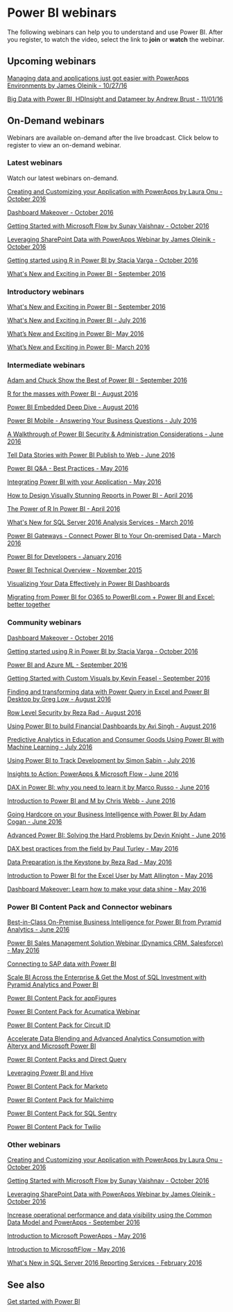 <properties
   pageTitle="Power BI webinars"
   description="Power BI webinars."
   services="powerbi"
   documentationCenter=""
   authors="maikelson"
   manager="mblythe"
   backup=""
   editor=""
   tags=""
   qualityFocus="no"
   qualityDate=""/>

<tags
   ms.service="powerbi"
   ms.devlang="NA"
   ms.topic="get-started-article"
   ms.tgt_pltfrm="NA"
   ms.workload="powerbi"
   ms.date="08/17/2016"
   ms.author="maikelson"/>

# Power BI webinars

The following webinars can help you to understand and use Power BI. After you register, to watch the video, select the link to **join** or **watch** the webinar.


## Upcoming webinars

[Managing data and applications just got easier with PowerApps Environments by James Oleinik - 10/27/16](https://info.microsoft.com/US-PowerBI-WBNR-FY17-10Oct-27-Managing-data-and-applications-just-got-easier-267380_Registration.html?Is=Website)

[Big Data with Power BI, HDInsight and Datameer by Andrew Brust - 11/01/16](https://info.microsoft.com/US-PowerBI-WBNR-FY17-11Nov-01-Big-Data-with-Power-BI-HDInsight-and-Datameer-265554.html?Is=Website)

## On-Demand webinars
Webinars are available on-demand after the live broadcast.  Click below to register to view an on-demand webinar.

### Latest webinars
Watch our latest webinars on-demand.

[Creating and Customizing your Application with PowerApps by Laura Onu - October 2016](https://info.microsoft.com/US-PowerBI-WBNR-FY17-10Oct-20-Creating-and-Customizing-your-Application-with-PowerApps-265168_Registration.html?Is=Website)

[Dashboard Makeover - October 2016](https://info.microsoft.com/US-PowerBI-WBNR-FY17-10Oct-13-Dashboard-Makeover-262061_Registration.html?Is=Website)

[Getting Started with Microsoft Flow by Sunay Vaishnav - October 2016](https://info.microsoft.com/US-PowerBI-WBNR-FY17-10Oct-11-Getting-Started-with-Microsoft-Flow-262061.html?Is=Website)

[Leveraging SharePoint Data with PowerApps Webinar by James Oleinik - October 2016](https://info.microsoft.com/US-PowerBI-WBNR-FY17-10Oct-06-Leveraging-SharePoint-Data-with-PowerApps-257924.html?Is=Website)

[Getting started using R in Power BI by Stacia Varga - October 2016](https://info.microsoft.com/US-PowerBI-WBNR-FY17-10Oct-04-Getting-started-using-R-in-Power-BI-by-Stacia-Varga-257924.html?Is=Website)

[What's New and Exciting in Power BI - September 2016](https://info.microsoft.com/CO-PowerBI-WBNR-FY17-09Sep-08-Whats-New-in-PowerBI-Registration.html?Is=Website)

###  Introductory webinars

[What's New and Exciting in Power BI - September 2016](https://info.microsoft.com/CO-PowerBI-WBNR-FY17-09Sep-08-Whats-New-in-PowerBI-Registration.html?Is=Website)

[What's New and Exciting in Power BI - July 2016](https://info.microsoft.com/CO-PowerBI-WBNR-FY17-07Jul-12-Whats-New-in-PowerBI-Registration.html?Is=Website)

[What’s New and Exciting in Power BI- May 2016](https://info.microsoft.com/CO-PowerBI-WBNR-FY16-05May-10-Whats-New-in-PowerBI-Registration.html?Is=Website)

[What’s New and Exciting in Power BI- March 2016](https://info.microsoft.com/CO-PowerBI-WBNR-FY16-03Mar-01-PowerBIWhatsNew-Registration.html?Is=Website)

### Intermediate webinars

[Adam and Chuck Show the Best of Power BI - September 2016](https://info.microsoft.com/CO-PowerBI-WBNR-FY17-09Sep-15-Real-Sociedad-Registration.html?Is=Website)

[R for the masses with Power BI - August 2016](https://info.microsoft.com/CO-PowerBI-WBNR-FY17-08Aug-18-PowerBI-R-for-Masses-Registration.html?Is=Website)

[Power BI Embedded Deep Dive - August 2016](https://info.microsoft.com/CO-PowerBI-WBNR-FY16-08Aug-09-PowerBI-Embedded-Deep-Dive-Registration.html?Is=Website)

[Power BI Mobile - Answering Your Business Questions - July 2016](https://info.microsoft.com/CO-PowerBI-WBNR-FY17-07Jul-21-PowerBI-Mobile-Registration.html?Is=Website)

[A Walkthrough of Power BI Security & Administration Considerations - June 2016](https://info.microsoft.com/CO-PowerBI-WBNR-FY16-06Jun-23-PowerBI-Security-Registration.html?Is=Website)

[Tell Data Stories with Power BI Publish to Web - June 2016](https://info.microsoft.com/CO-PowerBI-WBNR-FY16-06Jun-14-PowerBI-Publish-to-Web-Registration.html?Is=Website)

[Power BI Q&A - Best Practices - May 2016](https://info.microsoft.com/CO-PowerBI-WBNR-FY16-05May-26-PowerBI-Q-and-A-Registration.html?Is=Website)

[Integrating Power BI with your Application - May 2016](https://info.microsoft.com/CO-PowerBI-WBNR-FY16-05May-24-Integrating-PowerBI-with-your-Application-Registration.html?Is=Website)

[How to Design Visually Stunning Reports in Power BI - April 2016](https://info.microsoft.com/CO-PowerBI-WBNR-FY16-04Apr-19-Design-Reports-in-PowerBI-Registration.html?Is=Website)

[The Power of R In Power BI - April 2016](https://info.microsoft.com/CO-PowerBI-WBNR-FY16-04Apr-14-Power-of-R-in-PowerBI-Registration.html?Is=Website)

[What's New for SQL Server 2016 Analysis Services - March 2016](https://info.microsoft.com/CO-PowerBI-WBNR-FY16-03Mar-24-PowerBI-SSAS-Registration.html?Is=Website)

[Power BI Gateways - Connect Power BI to Your On-premised Data - March 2016](https://info.microsoft.com/CO-PowerBI-WBNR-FY16-03Mar-10-PowerBI-Gateway-Registration.html?Is=Website)

[Power BI for Developers - January 2016](https://info.microsoft.com/CO-PowerBI-WBNR-FY16-01Jan-28-PowerBI-Developers-Registration.html?Is=Website)

[Power BI Technical Overview - November 2015](https://info.microsoft.com/CO-PowerBI-WBNR-FY16-11Nov15-PowerBITechnicalOverview-Register.html?Is=Website)

[Visualizing Your Data Effectively in Power BI Dashboards](https://info.microsoft.com/CO-PowerBI-WBNR-FY16-01Oct15-VisualizingDataPowerBIDashboard-Register.html?Is=Website)

[Migrating from Power BI for O365 to PowerBI.com + Power BI and Excel: better together](https://info.microsoft.com/CO-PowerBI-WBNR-FY16-15Dec15-PowerBI-Excel-Registration.html?Is=Website)

### Community webinars

[Dashboard Makeover - October 2016](https://info.microsoft.com/US-PowerBI-WBNR-FY17-10Oct-13-Dashboard-Makeover-262061_Registration.html?Is=Website)

[Getting started using R in Power BI by Stacia Varga - October 2016](https://info.microsoft.com/US-PowerBI-WBNR-FY17-10Oct-04-Getting-started-using-R-in-Power-BI-by-Stacia-Varga-257924.html?Is=Website)

[Power BI and Azure ML - September 2016](https://info.microsoft.com/CO-PowerBI-WBNR-FY17-09Sep-20-PowerBI-Azure-ML_Registration.html?Is=Website)

[Getting Started with Custom Visuals by Kevin Feasel - September 2016](https://info.microsoft.com/CO-PowerBI-WBNR-FY17-09Sep-13-Getting-Started-with-Custom-Visuals-Registration.html?Is=Website)

[Finding and transforming data with Power Query in Excel and Power BI Desktop by Greg Low - August 2016](https://info.microsoft.com/CO-PowerBI-WBNR-FY17-08Aug-25-PowerQuery-PowerBI-Registration.html?Is=Website)

[Row Level Security by Reza Rad - August 2016](https://info.microsoft.com/CO-PowerBI-WBNR-FY17-08Aug-23-PowerBI-Row-Level-Security-Registration.html?Is=Website)

[Using Power BI to build Financial Dashboards by Avi Singh - August 2016](https://info.microsoft.com/CO-PowerBI-WBNR-FY17-08Aug-16-PowerBI-Financial-Dashboards-Registration.html?Is=Website)

[Predictive Analytics in Education and Consumer Goods Using Power BI with Machine Learning - July 2016](https://info.microsoft.com/CO-PowerBI-WBNR-FY16-07Jul-26-PowerBI-MachineLearning-Registration.html?Is=Website)

[Using Power BI to Track Development by Simon Sabin - July 2016](https://info.microsoft.com/CO-PowerBI-WBNR-FY16-07Jul-19-PowerBI-Track-Development-Registration.html?Is=Website)

[Insights to Action: PowerApps & Microsoft Flow - June 2016](https://info.microsoft.com/CO-PowerBI-WBNR-FY16-06Jun-30-Leveraging-PowerApps-MicrosoftFlow-Registration.html?Is=Website)

[DAX in Power BI: why you need to learn it by Marco Russo - June 2016](https://info.microsoft.com/CO-PowerBI-WBNR-FY16-06Jun-28-DAX-PowerBI-Registration.html?Is=Website)

[Introduction to Power BI and M by Chris Webb - June 2016](https://info.microsoft.com/CO-PowerBI-WBNR-FY16-06Jun-21-Amazing-Things-with-Power-BI-Registration.html?Is=Website)

[Going Hardcore on your Business Intelligence with Power BI by Adam Cogan - June 2016](https://info.microsoft.com/CO-PowerBI-WBNR-FY16-06Jun-14-Hardcore-Business-Intelligence-Registration.html?Is=Website)

[Advanced Power BI: Solving the Hard Problems by Devin Knight - June 2016](https://info.microsoft.com/CO-PowerBI-WBNR-FY16-06Jun-07-Advanced-PowerBI-Registration.html?Is=Website)

[DAX best practices from the field by Paul Turley - May 2016](https://info.microsoft.com/CO-PowerBI-WBNR-FY16-05May-31-DAX-best-practices-Registration.html?Is=Website)

[Data Preparation is the Keystone by Reza Rad - May 2016](https://info.microsoft.com/CO-PowerBI-WBNR-FY16-05May-24-Data-Preparation-Registration.html?Is=Website)

[Introduction to Power BI for the Excel User by Matt Allington - May 2016](https://info.microsoft.com/CO-PowerBI-WBNR-FY16-05May-17-Intro-to-PowerBI-for-Excel-Registration.html?Is=Website)

[Dashboard Makeover: Learn how to make your data shine - May 2016](https://info.microsoft.com/CO-PowerBI-WBNR-FY16-05May-12-Dashboard-Makeover-Registration.html?Is=Website)

### Power BI Content Pack and Connector webinars

[Best-in-Class On-Premise Business Intelligence for Power BI from Pyramid Analytics - June 2016](https://info.microsoft.com/CO-PowerBI-WBNR-FY16-06Jun-16-PowerBI-Pyramid-Analytics-Registration.html?Is=Website)

[Power BI Sales Management Solution Webinar (Dynamics CRM, Salesforce) - May 2016](https://info.microsoft.com/CO-PowerBI-WBNR-FY16-05May-25-PowerBI-Sales-Management-Registration.html?Is=Website)

[Connecting to SAP data with Power BI](https://info.microsoft.com/CO-PowerBI-WBNR-FY16-04Apr-21-Connecting-SAP-PowerBI-Registration.html?Is=Website)

[Scale BI Across the Enterprise & Get the Most of SQL Investment with Pyramid Analytics and Power BI](https://info.microsoft.com/CO-PowerBI-WBNR-FY16-10Dec15-PyramidAnalyticsPowerBI-Registration.html?Is=Website)

[Power BI Content Pack for appFigures](https://info.microsoft.com/CO-PowerBI-WBNR-FY16-27Oct15-appFiguresPowerBIContentPack-Register.html?Is=Website)

[Power BI Content Pack for Acumatica Webinar](https://info.microsoft.com/CO-PowerBI-WBNR-FY16-10Dec15-AcumaticaPowerBI-Registration.html?Is=Website)

[Power BI Content Pack for Circuit ID](https://info.microsoft.com/CO-PowerBI-WBNR-FY16-01Dec15-PowerBICircuitID-Register.html?Is=Website)

[Accelerate Data Blending and Advanced Analytics Consumption with Alteryx and Microsoft Power BI](https://info.microsoft.com/CO-PowerBI-WBNR-FY16-03Nov15-AlteryxPowerBI-Register.html?Is=Website)

[Power BI Content Packs and Direct Query](https://info.microsoft.com/CO-PowerBI-WBNR-FY16-27Aug15-DeepDiveContentPacks-Register.html?Is=Website)

[Leveraging Power BI and Hive](https://info.microsoft.com/CO-PowerBI-WBNR-FY16-08Dec15-SimbaPowerBI-Registration.html?Is=Website)

[Power BI Content Pack for Marketo](https://info.microsoft.com/CO-PowerBI-WBNR-FY16-17Nov15-MarketoPowerBIContentPack-Register.html?Is=Website)

[Power BI Content Pack for Mailchimp](https://info.microsoft.com/CO-PowerBI-WBNR-FY16-18Nov15-PowerBIMailchimp-Register.html?Is=Website)

[Power BI Content Pack for SQL Sentry](https://info.microsoft.com/CO-PowerBI-WBNR-FY16-10Nov15-SQLSentry-Register.html?Is=Website)

[Power BI Content Pack for Twilio](https://info.microsoft.com/CO-PowerBI-WBNR-FY16-05Nov15-TwilioPowerBIContentPack-Register.html?Is=Website)

### Other webinars

[Creating and Customizing your Application with PowerApps by Laura Onu - October 2016](https://info.microsoft.com/US-PowerBI-WBNR-FY17-10Oct-20-Creating-and-Customizing-your-Application-with-PowerApps-265168_Registration.html?Is=Website)

[Getting Started with Microsoft Flow by Sunay Vaishnav - October 2016](https://info.microsoft.com/US-PowerBI-WBNR-FY17-10Oct-11-Getting-Started-with-Microsoft-Flow-262061.html?Is=Website)

[Leveraging SharePoint Data with PowerApps Webinar by James Oleinik - October 2016](https://info.microsoft.com/US-PowerBI-WBNR-FY17-10Oct-06-Leveraging-SharePoint-Data-with-PowerApps-257924.html?Is=Website)

[Increase operational performance and data visibility using the Common Data Model and PowerApps - September 2016](https://info.microsoft.com/CO-PowerBI-WBNR-FY17-09Sep-14-PowerApps-Registration.html?Is=Website)

[Introduction to Microsoft PowerApps - May 2016](https://info.microsoft.com/CO-PowerApps-WBNR-FY16-05May-Intro-to-PowerApps-CLE-Registration.html?Is=Website)

[Introduction to MicrosoftFlow - May 2016](https://info.microsoft.com/CO-MSFTFlow-WBNR-FY16-05May-Intro-to-MicrosoftFLow-CLE-Registration.html?Is=Website)

[What's New in SQL Server 2016 Reporting Services - February 2016](https://info.microsoft.com/CO-PowerBI-WBNR-FY16-02Feb-25-PowerBI-SQL-Reporting-Registration.html?Is=Website)

## See also
[Get started with Power BI](powerbi-service-get-started.md)
